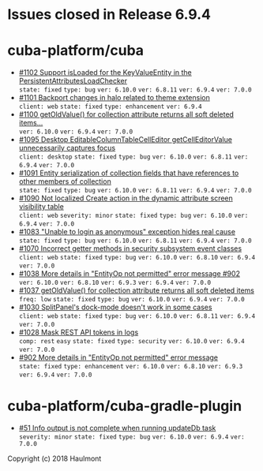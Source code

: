 # Issues closed in Release 6.9.4

# cuba-platform/cuba

* [#1102 Support isLoaded for the KeyValueEntity in the PersistentAttributesLoadChecker](https://github.com/cuba-platform/cuba/issues/1102) \
    `state: fixed` `type: bug` `ver: 6.10.0` `ver: 6.8.11` `ver: 6.9.4` `ver: 7.0.0` 
* [#1101 Backport changes in halo related to theme extension](https://github.com/cuba-platform/cuba/issues/1101) \
    `client: web` `state: fixed` `type: enhancement` `ver: 6.9.4` 
* [#1100 getOldValue() for collection attribute returns all soft deleted items…](https://github.com/cuba-platform/cuba/pull/1100) \
    `ver: 6.10.0` `ver: 6.9.4` `ver: 7.0.0` 
* [#1095 Desktop EditableColumnTableCellEditor getCellEditorValue unnecessarily captures focus](https://github.com/cuba-platform/cuba/issues/1095) \
    `client: desktop` `state: fixed` `type: bug` `ver: 6.10.0` `ver: 6.8.11` `ver: 6.9.4` `ver: 7.0.0` 
* [#1091 Entity serialization of collection fields that have references to other members of collection](https://github.com/cuba-platform/cuba/issues/1091) \
    `state: fixed` `type: bug` `ver: 6.10.0` `ver: 6.8.11` `ver: 6.9.4` `ver: 7.0.0` 
* [#1090 Not localized Create action in the dynamic attribute screen visibility table](https://github.com/cuba-platform/cuba/issues/1090) \
    `client: web` `severity: minor` `state: fixed` `type: bug` `ver: 6.10.0` `ver: 6.9.4` `ver: 7.0.0` 
* [#1083 "Unable to login as anonymous" exception hides real cause](https://github.com/cuba-platform/cuba/issues/1083) \
    `state: fixed` `type: bug` `ver: 6.10.0` `ver: 6.8.11` `ver: 6.9.4` `ver: 7.0.0` 
* [#1070 Incorrect getter methods in security subsystem event classes](https://github.com/cuba-platform/cuba/issues/1070) \
    `client: web` `state: fixed` `type: bug` `ver: 6.10.0` `ver: 6.8.10` `ver: 6.9.4` `ver: 7.0.0` 
* [#1038 More details in "EntityOp not permitted" error message #902](https://github.com/cuba-platform/cuba/pull/1038) \
    `ver: 6.10.0` `ver: 6.8.10` `ver: 6.9.3` `ver: 6.9.4` `ver: 7.0.0` 
* [#1037 getOldValue() for collection attribute returns all soft deleted items](https://github.com/cuba-platform/cuba/issues/1037) \
    `freq: low` `state: fixed` `type: bug` `ver: 6.10.0` `ver: 6.9.4` `ver: 7.0.0` 
* [#1030 SplitPanel's dock-mode doesn't work in some cases](https://github.com/cuba-platform/cuba/issues/1030) \
    `client: web` `state: fixed` `type: bug` `ver: 6.10.0` `ver: 6.8.11` `ver: 6.9.4` `ver: 7.0.0` 
* [#1028 Mask REST API tokens in logs](https://github.com/cuba-platform/cuba/issues/1028) \
    `comp: rest` `easy` `state: fixed` `type: security` `ver: 6.10.0` `ver: 6.9.4` `ver: 7.0.0` 
* [#902 More details in "EntityOp not permitted" error message](https://github.com/cuba-platform/cuba/issues/902) \
    `state: fixed` `type: enhancement` `ver: 6.10.0` `ver: 6.8.10` `ver: 6.9.3` `ver: 6.9.4` `ver: 7.0.0` 

# cuba-platform/cuba-gradle-plugin

* [#51 Info output is not complete when running updateDb task](https://github.com/cuba-platform/cuba-gradle-plugin/issues/51) \
    `severity: minor` `state: fixed` `type: bug` `ver: 6.10.0` `ver: 6.9.4` `ver: 7.0.0` 


Copyright (c) 2018 Haulmont
